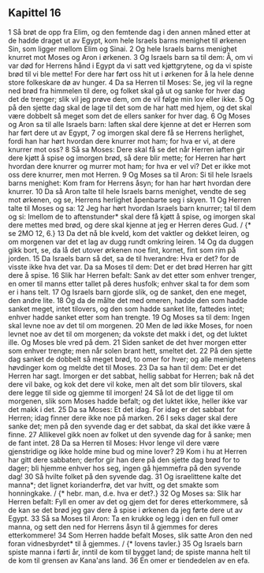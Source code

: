 ## Kapittel 16

1 Så brøt de opp fra Elim, og den femtende dag i den annen måned etter at de hadde draget ut av Egypt, kom hele Israels barns menighet til ørkenen Sin, som ligger mellom Elim og Sinai.
2 Og hele Israels barns menighet knurret mot Moses og Aron i ørkenen.
3 Og Israels barn sa til dem: Å, om vi var død for Herrens hånd i Egypt da vi satt ved kjøttgrytene, og da vi spiste brød til vi ble mette! For dere har ført oss hit ut i ørkenen for å la hele denne store folkeskare dø av hunger.
4 Da sa Herren til Moses: Se, jeg vil la regne ned brød fra himmelen til dere, og folket skal gå ut og sanke for hver dag det de trenger; slik vil jeg prøve dem, om de vil følge min lov eller ikke.
5 Og på den sjette dag skal de lage til det som de har hatt med hjem, og det skal være dobbelt så meget som det de ellers sanker for hver dag.
6 Og Moses og Aron sa til alle Israels barn: Iaften skal dere kjenne at det er Herren som har ført dere ut av Egypt,
7 og imorgen skal dere få se Herrens herlighet, fordi han har hørt hvordan dere knurrer mot ham; for hva er vi, at dere knurrer mot oss?
8 Så sa Moses: Dere skal få se det når Herren iaften gir dere kjøtt å spise og imorgen brød, så dere blir mette; for Herren har hørt hvordan dere knurrer og murrer mot ham; for hva er vel vi? Det er ikke mot oss dere knurrer, men mot Herren.
9 Og Moses sa til Aron: Si til hele Israels barns menighet: Kom fram for Herrens åsyn; for han har hørt hvordan dere knurrer.
10 Da så Aron talte til hele Israels barns menighet, vendte de seg mot ørkenen, og se, Herrens herlighet åpenbarte seg i skyen.
11 Og Herren talte til Moses og sa:
12 Jeg har hørt hvordan Israels barn knurrer; tal til dem og si: Imellom de to aftenstunder* skal dere få kjøtt å spise, og imorgen skal dere mettes med brød, og dere skal kjenne at jeg er Herren deres Gud. / {* se 2MO 12, 6.}
13 Da det nå ble kveld, kom det vaktler og dekket leiren, og om morgenen var det et lag av dugg rundt omkring leiren.
14 Og da duggen gikk bort, se, da lå det utover ørkenen noe fint, kornet, fint som rim på jorden.
15 Da Israels barn så det, sa de til hverandre: Hva er det? for de visste ikke hva det var. Da sa Moses til dem: Det er det brød Herren har gitt dere å spise.
16 Slik har Herren befalt: Sank av det etter som enhver trenger, en omer til manns etter tallet på deres husfolk; enhver skal ta for dem som er i hans telt.
17 Og Israels barn gjorde slik, og de sanket, den ene meget, den andre lite.
18 Og da de målte det med omeren, hadde den som hadde sanket meget, intet tilovers, og den som hadde sanket lite, fattedes intet; enhver hadde sanket etter som han trengte.
19 Og Moses sa til dem: Ingen skal levne noe av det til om morgenen.
20 Men de lød ikke Moses, for noen levnet noe av det til om morgenen; da vokste det makk i det, og det luktet ille. Og Moses ble vred på dem.
21 Siden sanket de det hver morgen etter som enhver trengte; men når solen brant hett, smeltet det.
22 På den sjette dag sanket de dobbelt så meget brød, to omer for hver; og alle menighetens høvdinger kom og meldte det til Moses.
23 Da sa han til dem: Det er det Herren har sagt. Imorgen er det sabbat, hellig sabbat for Herren; bak nå det dere vil bake, og kok det dere vil koke, men alt det som blir tilovers, skal dere legge til side og gjemme til imorgen!
24 Så lot de det ligge til om morgenen, slik som Moses hadde befalt; og det luktet ikke, heller ikke var det makk i det.
25 Da sa Moses: Et det idag. For idag er det sabbat for Herren; idag finner dere ikke noe på marken.
26 I seks dager skal dere sanke det; men på den syvende dag er det sabbat, da skal det ikke være å finne.
27 Allikevel gikk noen av folket ut den syvende dag for å sanke; men de fant intet.
28 Da sa Herren til Moses: Hvor lenge vil dere være gjenstridige og ikke holde mine bud og mine lover?
29 Kom i hu at Herren har gitt dere sabbaten; derfor gir han dere på den sjette dag brød for to dager; bli hjemme enhver hos seg, ingen gå hjemmefra på den syvende dag!
30 Så hvilte folket på den syvende dag.
31 Og israelittene kalte det manna*; det lignet korianderfrø, det var hvitt, og det smakte som honningkake. / {* hebr. man, d.e. hva er det?.}
32 Og Moses sa: Slik har Herren befalt: Fyll en omer av det og gjem det for deres etterkommere, så de kan se det brød jeg gav dere å spise i ørkenen da jeg førte dere ut av Egypt.
33 Så sa Moses til Aron: Ta en krukke og legg i den en full omer manna, og sett den ned for Herrens åsyn til å gjemmes for deres etterkommere!
34 Som Herren hadde befalt Moses, slik satte Aron den ned foran vidnesbyrdet* til å gjemmes. / {* lovens tavler.}
35 Og Israels barn spiste manna i førti år, inntil de kom til bygget land; de spiste manna helt til de kom til grensen av Kana'ans land.
36 En omer er tiendedelen av en efa.
